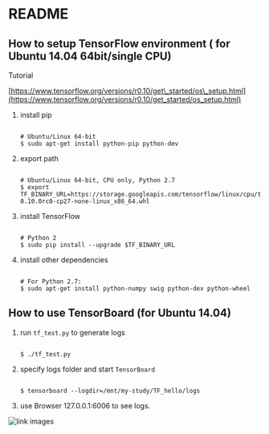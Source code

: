 # README

## How to setup TensorFlow environment \( for Ubuntu 14.04 64bit/single CPU\)

Tutorial

[https://www.tensorflow.org/versions/r0.10/get\_started/os\_setup.html](https://www.tensorflow.org/versions/r0.10/get_started/os_setup.html)

1. install pip

   ```text

   # Ubuntu/Linux 64-bit
   $ sudo apt-get install python-pip python-dev
   ```

2. export path

   ```text

   # Ubuntu/Linux 64-bit, CPU only, Python 2.7
   $ export TF_BINARY_URL=https://storage.googleapis.com/tensorflow/linux/cpu/tensorflow-0.10.0rc0-cp27-none-linux_x86_64.whl
   ```

3. install TensorFlow

   ```text

   # Python 2
   $ sudo pip install --upgrade $TF_BINARY_URL
   ```

4. install other dependencies

   ```text

   # For Python 2.7:
   $ sudo apt-get install python-numpy swig python-dev python-wheel
   ```

## How to use TensorBoard \(for Ubuntu 14.04\)

1. run `tf_test.py` to generate logs

   ```text

   $ ./tf_test.py
   ```

2. specify logs folder and start `TensorBoard`

   ```text

   $ tensorboard --logdir=/mnt/my-study/TF_hello/logs
   ```

3. use Browser 127.0.0.1:6006 to see logs.

![link images](https://github.com/ivan0124/my-study/blob/master/TF_hello/images/20160822_5.png)

